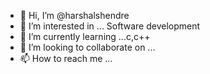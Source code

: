 - 👋 Hi, I’m @harshalshendre
- 👀 I’m interested in ... Software development 
- 🌱 I’m currently learning ...c,c++
- 💞️ I’m looking to collaborate on ...
- 📫 How to reach me ...

<!---
harshalshendre/harshalshendre is a ✨ special ✨ repository because its `README.md` (this file) appears on your GitHub profile.
You can click the Preview link to take a look at your changes.
--->
